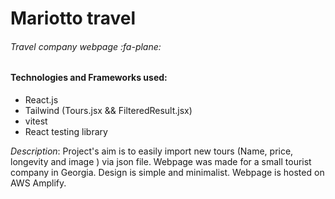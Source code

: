 # Mariotto travel

###### Travel company webpage :fa-plane:


#### Technologies and Frameworks used:

- React.js
- Tailwind (Tours.jsx && FilteredResult.jsx)
- vitest
- React testing library

_Description_: Project's aim is to easily import new tours (Name, price, longevity and image ) via json file. Webpage was made for a small tourist company in Georgia. Design is simple and minimalist. Webpage is hosted on AWS Amplify.

